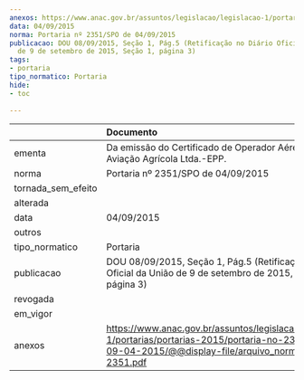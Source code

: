 ```yaml
---
anexos: https://www.anac.gov.br/assuntos/legislacao/legislacao-1/portarias/portarias-2015/portaria-no-2351-spo-de-09-04-2015/@@display-file/arquivo_norma/PA2015-2351.pdf
data: 04/09/2015
norma: Portaria nº 2351/SPO de 04/09/2015
publicacao: DOU 08/09/2015, Seção 1, Pág.5 (Retificação no Diário Oficial da União
  de 9 de setembro de 2015, Seção 1, página 3)
tags:
- portaria
tipo_normatico: Portaria
hide: 
- toc 
 
---
```


|                    | Documento                                                                                                                                                         |
|:-------------------|:------------------------------------------------------------------------------------------------------------------------------------------------------------------|
| ementa             | Da emissão do Certificado de Operador Aéreo - Estiva Aviação Agrícola Ltda.-EPP.                                                                                  |
| norma              | Portaria nº 2351/SPO de 04/09/2015                                                                                                                                |
| tornada_sem_efeito |                                                                                                                                                                   |
| alterada           |                                                                                                                                                                   |
| data               | 04/09/2015                                                                                                                                                        |
| outros             |                                                                                                                                                                   |
| tipo_normatico     | Portaria                                                                                                                                                          |
| publicacao         | DOU 08/09/2015, Seção 1, Pág.5 (Retificação no Diário Oficial da União de 9 de setembro de 2015, Seção 1, página 3)                                               |
| revogada           |                                                                                                                                                                   |
| em_vigor           |                                                                                                                                                                   |
| anexos             | https://www.anac.gov.br/assuntos/legislacao/legislacao-1/portarias/portarias-2015/portaria-no-2351-spo-de-09-04-2015/@@display-file/arquivo_norma/PA2015-2351.pdf |